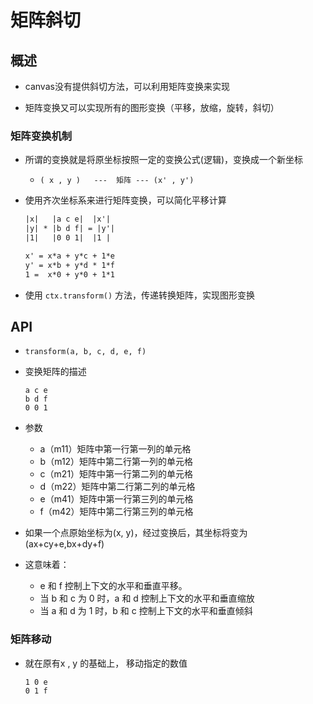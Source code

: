 # 矩阵斜切

## 概述

+ canvas没有提供斜切方法，可以利用矩阵变换来实现

+ 矩阵变换又可以实现所有的图形变换（平移，放缩，旋转，斜切）

### 矩阵变换机制

+ 所谓的变换就是将原坐标按照一定的变换公式(逻辑)，变换成一个新坐标

  + `( x , y )   ---  矩阵 --- (x' , y')`

+ 使用齐次坐标系来进行矩阵变换，可以简化平移计算

  ```txt
  |x|   |a c e|  |x'|
  |y| * |b d f| = |y'|
  |1|   |0 0 1|  |1 |

  x' = x*a + y*c + 1*e
  y' = x*b + y*d * 1*f
  1 =  x*0 + y*0 + 1*1
  ```

+ 使用 `ctx.transform()` 方法，传递转换矩阵，实现图形变换

## API

+ `transform(a, b, c, d, e, f)`

+ 变换矩阵的描述

  ```
  a c e
  b d f
  0 0 1
  ```

+ 参数

  + a（m11）矩阵中第一行第一列的单元格
  + b（m12）矩阵中第二行第一列的单元格
  + c（m21）矩阵中第一行第二列的单元格
  + d（m22）矩阵中第二行第二列的单元格
  + e（m41）矩阵中第一行第三列的单元格
  + f（m42）矩阵中第二行第三列的单元格

+ 如果一个点原始坐标为(x, y)，经过变换后，其坐标将变为 (ax+cy+e,bx+dy+f)
+ 这意味着：

  + e 和 f 控制上下文的水平和垂直平移。
  + 当 b 和 c 为 0 时，a 和 d 控制上下文的水平和垂直缩放
  + 当 a 和 d 为 1 时，b 和 c 控制上下文的水平和垂直倾斜

### 矩阵移动

+ 就在原有x , y 的基础上， 移动指定的数值

  ```text
  1 0 e
  0 1 f
  ```


